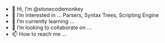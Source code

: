- 👋 Hi, I’m @stonecodemonkey
- 👀 I’m interested in ... Parsers, Syntax Trees, Scripting Engine
- 🌱 I’m currently learning ...
- 💞️ I’m looking to collaborate on ...
- 📫 How to reach me ...

<!---
stonecodemonkey/stonecodemonkey is a ✨ special ✨ repository because its `README.md` (this file) appears on your GitHub profile.
You can click the Preview link to take a look at your changes.
--->
